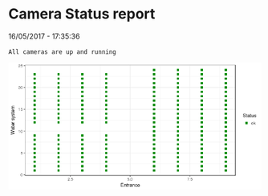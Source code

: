 Camera Status report
================
16/05/2017 - 17:35:36

    All cameras are up and running

![](camreport_files/figure-markdown_github/unnamed-chunk-2-1.png)
